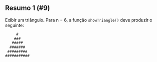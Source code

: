 ## Resumo 1 (#9)

Exibir um triângulo. Para n = 6, a função `showTriangle()` deve produzir o seguinte:

```text
     #
    ###
   #####
  #######
 #########
###########
```